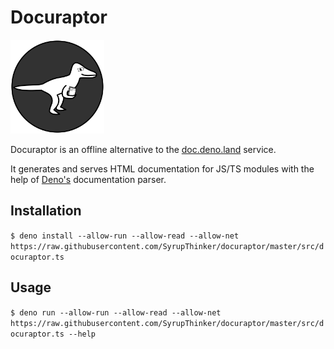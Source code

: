 # Docuraptor

<img src="./assets/logo.optimized.svg" alt="Docuraptor Logo" width=150 />

Docuraptor is an offline alternative to the [doc.deno.land](https://doc.deno.land) service.

It generates and serves HTML documentation for JS/TS modules with the help of [Deno's](https://deno.land) documentation parser.

## Installation

`$ deno install --allow-run --allow-read --allow-net https://raw.githubusercontent.com/SyrupThinker/docuraptor/master/src/docuraptor.ts`

## Usage

`$ deno run --allow-run --allow-read --allow-net https://raw.githubusercontent.com/SyrupThinker/docuraptor/master/src/docuraptor.ts --help`
